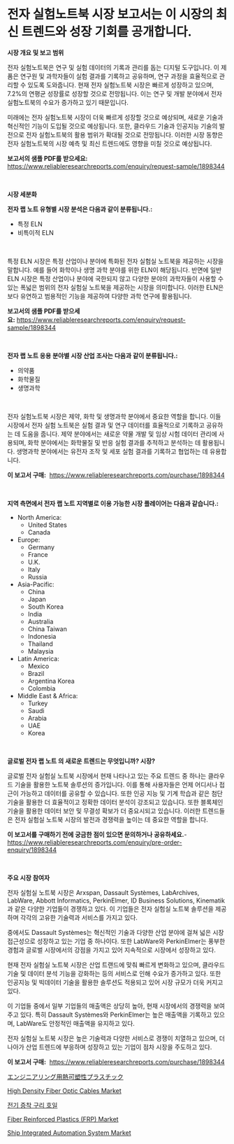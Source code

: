 <p><h1>전자 실험노트북 시장 보고서는 이 시장의 최신 트렌드와 성장 기회를 공개합니다.</h1></p><p><strong>시장 개요 및 보고 범위</strong></p>
<p><p>전자 실험노트북은 연구 및 실험 데이터의 기록과 관리를 돕는 디지털 도구입니다. 이 제품은 연구원 및 과학자들이 실험 결과를 기록하고 공유하며, 연구 과정을 효율적으로 관리할 수 있도록 도와줍니다. 현재 전자 실험노트북 시장은 빠르게 성장하고 있으며, 7.2%의 연평균 성장률로 성장할 것으로 전망됩니다. 이는 연구 및 개발 분야에서 전자 실험노트북의 수요가 증가하고 있기 때문입니다.</p><p>미래에는 전자 실험노트북 시장이 더욱 빠르게 성장할 것으로 예상되며, 새로운 기술과 혁신적인 기능이 도입될 것으로 예상됩니다. 또한, 클라우드 기술과 인공지능 기술의 발전으로 전자 실험노트북의 활용 범위가 확대될 것으로 전망됩니다. 이러한 시장 동향은 전자 실험노트북의 시장 예측 및 최신 트렌드에도 영향을 미칠 것으로 예상됩니다.</p></p>
<p><strong>보고서의 샘플 PDF를 받으세요:</strong> <a href="https://www.reliableresearchreports.com/enquiry/request-sample/1898344">https://www.reliableresearchreports.com/enquiry/request-sample/1898344</a></p>
<p>&nbsp;</p>
<p><strong>시장 세분화</strong></p>
<p><strong>전자 랩 노트 유형별 시장 분석은 다음과 같이 분류됩니다.:</strong></p>
<p><ul><li>특정 ELN</li><li>비특이적 ELN</li></ul></p>
<p>&nbsp;</p>
<p><p>특정 ELN 시장은 특정 산업이나 분야에 특화된 전자 실험실 노트북을 제공하는 시장을 말합니다. 예를 들어 화학이나 생명 과학 분야를 위한 ELN이 해당됩니다. 반면에 일반 ELN 시장은 특정 산업이나 분야에 국한되지 않고 다양한 분야의 과학자들이 사용할 수 있는 폭넓은 범위의 전자 실험실 노트북을 제공하는 시장을 의미합니다. 이러한 ELN은 보다 유연하고 범용적인 기능을 제공하여 다양한 과학 연구에 활용됩니다.</p></p>
<p><strong>보고서의 샘플 PDF를 받으세요:</strong>&nbsp;<a href="https://www.reliableresearchreports.com/enquiry/request-sample/1898344">https://www.reliableresearchreports.com/enquiry/request-sample/1898344</a></p>
<p>&nbsp;</p>
<p><strong> 전자 랩 노트 응용 분야별 시장 산업 조사는 다음과 같이 분류됩니다.:</strong></p>
<p><ul><li>의약품</li><li>화학물질</li><li>생명과학</li></ul></p>
<p>&nbsp;</p>
<p><p>전자 실험노트북 시장은 제약, 화학 및 생명과학 분야에서 중요한 역할을 합니다. 이들 시장에서 전자 실험 노트북은 실험 결과 및 연구 데이터를 효율적으로 기록하고 공유하는 데 도움을 줍니다. 제약 분야에서는 새로운 약물 개발 및 임상 시험 데이터 관리에 사용되며, 화학 분야에서는 화학물질 및 반응 실험 결과를 추적하고 분석하는 데 활용됩니다. 생명과학 분야에서는 유전자 조작 및 세포 실험 결과를 기록하고 협업하는 데 유용합니다.</p></p>
<p><strong>이 보고서 구매:</strong>&nbsp; <a href="https://www.reliableresearchreports.com/purchase/1898344">https://www.reliableresearchreports.com/purchase/1898344</a></p>
<p>&nbsp;</p>
<p><strong>지역 측면에서 전자 랩 노트 지역별로 이용 가능한 시장 플레이어는 다음과 같습니다.:</strong></p>
<p><ul>
    <li>
        North America:
        <ul>
            <li>United States</li>
            <li>Canada</li>
        </ul>
    </li>
    <li>
        Europe:
        <ul>
            <li>Germany</li>
            <li>France</li>
            <li>U.K.</li>
            <li>Italy</li>
            <li>Russia</li>
        </ul>
    </li>
    <li>
        Asia-Pacific:
        <ul>
            <li>China</li>
            <li>Japan</li>
            <li>South Korea</li>
            <li>India</li>
            <li>Australia</li>
            <li>China Taiwan</li>
            <li>Indonesia</li>
            <li>Thailand</li>
            <li>Malaysia</li>
        </ul>
    </li>
    <li>
        Latin America:
        <ul>
            <li>Mexico</li>
            <li>Brazil</li>
            <li>Argentina Korea</li>
            <li>Colombia</li>
        </ul>
    </li>
    <li>
        Middle East & Africa:
        <ul>
            <li>Turkey</li>
            <li>Saudi</li>
            <li>Arabia</li>
            <li>UAE</li>
            <li>Korea</li>
        </ul>
    </li>
    </ul></p>
<p>&nbsp;</p>
<p><strong>글로벌 전자 랩 노트 의 새로운 트렌드는 무엇입니까? 시장?</strong></p>
<p><p>글로벌 전자 실험실 노트북 시장에서 현재 나타나고 있는 주요 트렌드 중 하나는 클라우드 기술을 활용한 노트북 솔루션의 증가입니다. 이를 통해 사용자들은 언제 어디서나 접근이 가능하고 데이터를 공유할 수 있습니다. 또한 인공 지능 및 기계 학습과 같은 첨단 기술을 활용한 더 효율적이고 정확한 데이터 분석이 강조되고 있습니다. 또한 블록체인 기술을 활용한 데이터 보안 및 무결성 확보가 더 중요시되고 있습니다. 이러한 트렌드들은 전자 실험실 노트북 시장의 발전과 경쟁력을 높이는 데 중요한 역할을 합니다.</p></p>
<p><strong>이 보고서를 구매하기 전에 궁금한 점이 있으면 문의하거나 공유하세요.</strong>- <a href="https://www.reliableresearchreports.com/enquiry/pre-order-enquiry/1898344">https://www.reliableresearchreports.com/enquiry/pre-order-enquiry/1898344</a></p>
<p>&nbsp;</p>
<p><strong>주요 시장 참여자</strong></p>
<p><p>전자 실험실 노트북 시장은 Arxspan, Dassault Systèmes, LabArchives, LabWare, Abbott Informatics, PerkinElmer, ID Business Solutions, Kinematik과 같은 다양한 기업들이 경쟁하고 있다. 이 기업들은 전자 실험실 노트북 솔루션을 제공하며 각각의 고유한 기술력과 서비스를 가지고 있다.</p><p>중에서도 Dassault Systèmes는 혁신적인 기술과 다양한 산업 분야에 걸쳐 넓은 시장 접근성으로 성장하고 있는 기업 중 하나이다. 또한 LabWare와 PerkinElmer는 풍부한 경험과 글로벌 시장에서의 강점을 가지고 있어 지속적으로 시장에서 성장하고 있다.</p><p>현재 전자 실험실 노트북 시장은 산업 트랜드에 맞춰 빠르게 변화하고 있으며, 클라우드 기술 및 데이터 분석 기능을 강화하는 등의 서비스로 인해 수요가 증가하고 있다. 또한 인공지능 및 빅데이터 기술을 활용한 솔루션도 적용되고 있어 시장 규모가 더욱 커지고 있다.</p><p>이 기업들 중에서 일부 기업들의 매출액은 상당히 높아, 현재 시장에서의 경쟁력을 보여주고 있다. 특히 Dassault Systèmes와 PerkinElmer는 높은 매출액을 기록하고 있으며, LabWare도 안정적인 매출액을 유지하고 있다.</p><p>전자 실험실 노트북 시장은 높은 기술력과 다양한 서비스로 경쟁이 치열하고 있으며, 더 나아가 산업 트렌드에 부응하며 성장하고 있는 기업이 점차 시장을 주도하고 있다.</p></p>
<p><strong>이 보고서 구매:</strong>&nbsp;&nbsp;<a href="https://www.reliableresearchreports.com/purchase/1898344">https://www.reliableresearchreports.com/purchase/1898344</a></p>
<p><p><a href="https://github.com/xnljig2898992/Market-Research-Report-List-1/blob/main/1372100194446.md">エンジニアリング用熱可塑性プラスチック</a></p><p><a href="https://view.publitas.com/reportprime-1/high-density-fiber-optic-cables-market-furnish-information-about-market-size-market-share-market-dynamics-and-projections-spanning-from-2024-to-2031/">High Density Fiber Optic Cables Market</a></p><p><a href="https://github.com/vsn7qpua81q/Market-Research-Report-List-1/blob/main/9172903194171.md">전기 증착 구리 호일</a></p><p><a href="https://github.com/PeterParrish5/Market-Research-Report-List-3/blob/main/fiber-reinforced-plastics-frp-market.md">Fiber Reinforced Plastics (FRP) Market</a></p><p><a href="https://issuu.com/reportprime-2/docs/ship-integrated-automation-system-market-size-2030">Ship Integrated Automation System Market</a></p></p>
